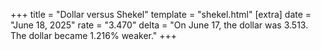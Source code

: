 +++
title = "Dollar versus Shekel"
template = "shekel.html"
[extra]
date = "June 18, 2025"
rate = "3.470"
delta = "On June 17, the dollar was 3.513. The dollar became 1.216% weaker."
+++
